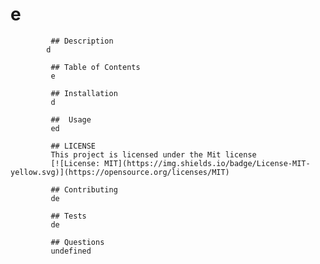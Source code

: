 # e 

             ## Description
            d

             ## Table of Contents 
             e

             ## Installation 
             d

             ##  Usage
             ed

             ## LICENSE
             This project is licensed under the Mit license
             [![License: MIT](https://img.shields.io/badge/License-MIT-yellow.svg)](https://opensource.org/licenses/MIT)
             
             ## Contributing 
             de

             ## Tests
             de

             ## Questions 
             undefined